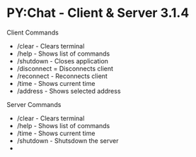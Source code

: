 # PY:Chat - Client & Server 3.1.4

Client Commands
- /clear - Clears terminal 
- /help - Shows list of commands
- /shutdown - Closes application
- /disconnect = Disconnects client
- /reconnect - Reconnects client
- /time - Shows current time
- /address - Shows selected address

Server Commands
- /clear - Clears terminal
- /help - Shows list of commands
- /time - Shows current time
- /shutdown - Shutsdown the server
- 
